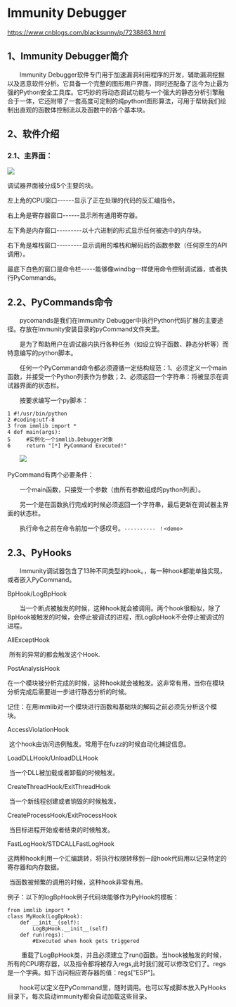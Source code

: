 # Immunity Debugger

https://www.cnblogs.com/blacksunny/p/7238863.html
## 1、Immunity Debugger简介

　　Immunity Debugger软件专门用于加速漏洞利用程序的开发，辅助漏洞挖掘以及恶意软件分析。它具备一个完整的图形用户界面，同时还配备了迄今为止最为强的Python安全工具库。它巧妙的将动态调试功能与一个强大的静态分析引擎融合于一体，它还附带了一套高度可定制的纯pythont图形算法，可用于帮助我们绘制出直观的函数体控制流以及函数中的各个基本块。

## 2、软件介绍

### 2.1、主界面：

![](https://minioapi.nerubian.cn/image/20250227190600936.png)

调试器界面被分成5个主要的块。

左上角的CPU窗口------显示了正在处理的代码的反汇编指令。

右上角是寄存器窗口------显示所有通用寄存器。

左下角是内存窗口---------以十六进制的形式显示任何被选中的内存块。

右下角是堆栈窗口---------显示调用的堆栈和解码后的函数参数（任何原生的API调用）。

最底下白色的窗口是命令栏-----能够像windbg一样使用命令控制调试器，或者执行PyCommands。

## 2.2、PyCommands命令

　　pycomands是我们在Immunity Debugger中执行Python代码扩展的主要途径。存放在Immunity安装目录的pyCommand文件夹里。

　　是为了帮助用户在调试器内执行各种任务（如设立钩子函数、静态分析等）而特意编写的python脚本。

　　任何一个PyCommand命令都必须遵循一定结构规范：1、必须定义一个main函数，并接受一个Python列表作为参数；2、必须返回一个字符串：将被显示在调试器界面的状态栏。

　　按要求编写一个py脚本：


```
1 #!/usr/bin/python
2 #coding:utf-8
3 from immlib import *
4 def main(args):
5     #实例化一个immlib.Debugger对象
6     return "[*] PyCommand Executed!"
```

　　![](https://minioapi.nerubian.cn/image/20250227190556272.png)

PyCommand有两个必要条件：

　　一个main函数，只接受一个参数（由所有参数组成的python列表）。

　　另一个是在函数执行完成的时候必须返回一个字符串，最后更新在调试器主界面的状态栏。

　　执行命令之前在命令前加一个感叹号。`---------- ！<demo>`

## 2.3、PyHooks

　　Immunity调试器包含了13种不同类型的hook。，每一种hook都能单独实现，或者嵌入PyCommand。

BpHook/LogBpHook

　　当一个断点被触发的时候，这种hook就会被调用。两个hook很相似，除了BpHook被触发的时候，会停止被调试的进程，而LogBpHook不会停止被调试的进程。

AllExceptHook

​    所有的异常的都会触发这个Hook.

PostAnalysisHook

​    在一个模块被分析完成的时候，这种hook就会被触发。这非常有用，当你在模块分析完成后需要进一步进行静态分析的时候。

​    记住：在用immlib对一个模块进行函数和基础块的解码之前必须先分析这个模块。

AccessViolationHook

​    这个hook由访问违例触发。常用于在fuzz的时候自动化捕捉信息。

LoadDLLHook/UnloadDLLHook

​    当一个DLL被加载或者卸载的时候触发。

CreateThreadHook/ExitThreadHook

​    当一个新线程创建或者销毁的时候触发。

CreateProcessHook/ExitProcessHook

​    当目标进程开始或者结束的时候触发。

FastLogHook/STDCALLFastLogHook

​    这两种hook利用一个汇编跳转，将执行权限转移到一段hook代码用以记录特定的寄存器和内存数据。

​    当函数被频繁的调用的时候，这种hook非常有用。



例子：以下的logBpHook例子代码块能够作为PyHook的模板：


```
from immlib import *
class MyHook(LogBpHook):
    def __init__(self):
        LogBpHook.__init__(self)
    def run(regs):
        #Executed when hook gets triggered
```


 　　重载了LogBpHook类，并且必须建立了run()函数。当hook被触发的时候，所有的CPU寄存器，以及指令都将被存入regs,此时我们就可以修改它们了。regs是一个字典。如下访问相应寄存器的值：regs["ESP"]。

　　hook可以定义在PyCommand里，随时调用。也可以写成脚本放入PyHooks目录下。每次启动immunity都会自动加载这些目录。